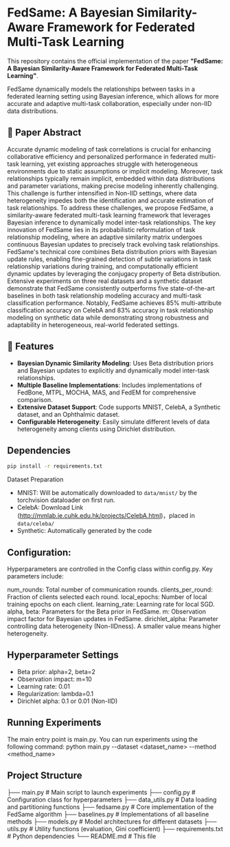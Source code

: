 # FedSame: A Bayesian Similarity-Aware Framework for Federated Multi-Task Learning

This repository contains the official implementation of the paper **"FedSame: A Bayesian Similarity-Aware Framework for Federated Multi-Task Learning"**.

FedSame dynamically models the relationships between tasks in a federated learning setting using Bayesian inference, which allows for more accurate and adaptive multi-task collaboration, especially under non-IID data distributions.

## 📖 Paper Abstract
Accurate dynamic modeling of task correlations is crucial for enhancing collaborative efficiency and personalized performance in federated multi-task learning, yet existing approaches struggle with heterogeneous environments due to static assumptions or implicit modeling. Moreover, task relationships typically remain implicit, embedded within data distributions and parameter variations, making precise modeling inherently challenging. This challenge is further intensified in Non-IID settings, where data heterogeneity impedes both the identification and accurate estimation of task relationships. To address these challenges, we propose FedSame, a similarity-aware federated multi-task learning framework that leverages Bayesian inference to dynamically model inter-task relationships. The key innovation of FedSame lies in its probabilistic reformulation of task relationship modeling, where an adaptive similarity matrix undergoes continuous Bayesian updates to precisely track evolving task relationships. FedSame's technical core combines Beta distribution priors with Bayesian update rules, enabling fine-grained detection of subtle variations in task relationship variations during training, and computationally efficient dynamic updates by leveraging the conjugacy property of Beta distribution. Extensive experiments on three real datasets and a synthetic dataset demonstrate that FedSame consistently outperforms five state-of-the-art baselines in both task relationship modeling accuracy and multi-task classification performance. Notably, FedSame achieves 85% multi-attribute classification accuracy on CelebA and 83% accuracy in task relationship modeling on synthetic data while demonstrating strong robustness and adaptability in heterogeneous, real-world federated settings. 

## 🚀 Features
- **Bayesian Dynamic Similarity Modeling**: Uses Beta distribution priors and Bayesian updates to explicitly and dynamically model inter-task relationships.
- **Multiple Baseline Implementations**: Includes implementations of FedBone, MTPL, MOCHA, MAS, and FedEM for comprehensive comparison.
- **Extensive Dataset Support**: Code supports MNIST, CelebA, a Synthetic dataset, and an Ophthalmic dataset.
- **Configurable Heterogeneity**: Easily simulate different levels of data heterogeneity among clients using Dirichlet distribution.

## Dependencies

```bash
pip install -r requirements.txt
```

Dataset Preparation

- MNIST: Will be automatically downloaded to `data/mnist/` by the torchvision dataloader on first run.
- CelebA: Download Link  (http://mmlab.ie.cuhk.edu.hk/projects/CelebA.html)，placed in `data/celeba/`
- Synthetic: Automatically generated by the code

## Configuration:
Hyperparameters are controlled in the Config class within config.py. Key parameters include:

num_rounds: Total number of communication rounds.
clients_per_round: Fraction of clients selected each round.
local_epochs: Number of local training epochs on each client.
learning_rate: Learning rate for local SGD.
alpha, beta: Parameters for the Beta prior in FedSame.
m: Observation impact factor for Bayesian updates in FedSame.
dirichlet_alpha: Parameter controlling data heterogeneity (Non-IIDness). A smaller value means higher heterogeneity.

## Hyperparameter Settings

- Beta prior: alpha=2, beta=2
- Observation impact: m=10
- Learning rate: 0.01
- Regularization: lambda=0.1
- Dirichlet alpha: 0.1 or 0.01 (Non-IID)

## Running Experiments
The main entry point is main.py. You can run experiments using the following command:
python main.py --dataset <dataset_name> --method <method_name>

## Project Structure
├── main.py                 # Main script to launch experiments
├── config.py              # Configuration class for hyperparameters
├── data_utils.py          # Data loading and partitioning functions
├── fedsame.py             # Core implementation of the FedSame algorithm
├── baselines.py           # Implementations of all baseline methods
├── models.py              # Model architectures for different datasets
├── utils.py               # Utility functions (evaluation, Gini coefficient)
├── requirements.txt       # Python dependencies
└── README.md              # This file

